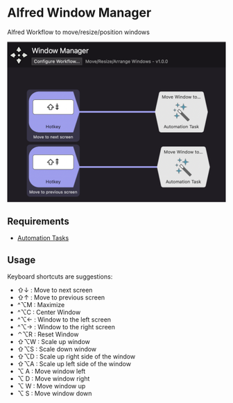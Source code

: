 # Alfred Window Manager
Alfred Workflow to move/resize/position windows

<img src="README.assets/win_manager.png" alt="win_manager" width=800 />

## Requirements

* [Automation Tasks](https://www.alfredapp.com/help/workflows/automations/automation-task/)

## Usage

Keyboard shortcuts are suggestions:

*  ⇧↓ : Move to next screen
*  ⇧↑ : Move to previous screen
*  ^⌥M : Maximize
*  ^⌥C : Center Window
*  ^⌥← : Window to the left screen
*  ^⌥→ : Window to the right screen
*  ⌃⌥R : Reset Window
*  ⇧⌥W : Scale up window
*  ⇧⌥S : Scale down window
*  ⇧⌥D : Scale up right side of the window
*  ⇧⌥A : Scale up left side of the window
*  ⌥ A : Move window left
*  ⌥ D : Move window right
*  ⌥ W : Move window up
*  ⌥ S : Move window down